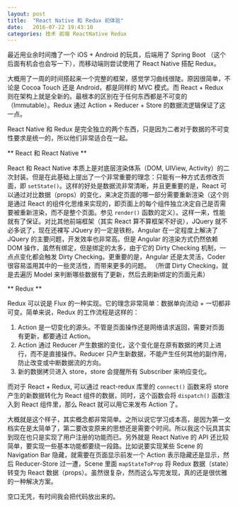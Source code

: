 ```yaml
---
layout: post
title:  "React Native 和 Redux 初体验"
date:   2016-07-22 19:43:10
categories: 技术 前端 ReactNative Redux
---
```


最近用业余时间撸了一个 iOS + Android 的玩具，后端用了 Spring Boot （这个后面有机会也会写一下），而移动端则尝试使用了 React Native 搭配 Redux。

大概用了一周的时间搭起来一个完整的框架，感觉学习曲线很陡。原因很简单，不论是 Cocoa Touch 还是 Android，都是同样的 MVC 模式。而 React + Redux 则在架构上就是全新的。最根本的区别在于任何东西都是不可变的（Immutable）。Redux 通过 Action + Reducer + Store 的数据流逻辑保证了这一点。

React Native 和 Redux 是完全独立的两个东西，只是因为二者对于数据的不可变性要求是统一的，所以他们非常适合在一起。

** React 和 React Native **

React 和 React Native 本质上是对底层渲染体系（DOM, UIView, Activity）的二次封装。但是在此基础上提出了一个非常重要的理念：只能有一种方式去修改页面，即 `setState()`。这样的好处是数据流非常清晰，并且更重要的是，React 可以通过对比数据（props）的变化，来决定页面的哪一部分需要重新渲染（这个则是通过 React 的组件化思维来实现的，即页面上的每个组件独立决定自己是否需要被重新渲染，而不是整个页面。参见 `render()` 函数的定义）。这样一来，性能就有了保证。对比其他前端框架（其实 React 算不算框架不好说），JQuery 就不必多说了，现在还裸写 JQuery 的一定是铁粉。Angular 在一定程度上解决了 JQuery 的主要问题，开发效率也非常高。但是 Angular 的渲染方式仍然依赖 DOM 操作，虽然有绑定，但是绑定的太多，由于它的 Dirty Checking 机制，一点点变化都会触发 Dirty Checking。更重要的是，Angular 还是太灵活，Coder 很容易滥用其中的一些灵活性，而带来更多的问题。
（所谓 Dirty Checking，就是去遍历 Model 来判断哪些数据有了更新，然后去刷新绑定的页面元素）

** Redux **

Redux 可以说是 Flux 的一种实现。它的理念非常简单：数据单向流动 + 一切都非可变。简单来说，Redux 的工作流程是这样的：

1. Action 是一切变化的源头。不管是页面操作还是网络请求返回，需要对页面有更新，都要通过 Action。
2. Action 通过 Reducer 产生数据的变化，这个变化是在原有数据的拷贝上进行，而不是直接操作。Reducer 只产生新数据，不能产生任何其他的副作用，防止改变或中断数据流的方向。
3. 新的数据拷贝进入 store，store 会提醒所有 Subscriber 来响应变化。

而对于 React + Redux, 可以通过 react-redux 库里的 `connect()` 函数来将 store 产生的新数据转化为 React 组件的数据，同时，这个函数会将 `dispatch()` 函数注入到 React 组件里，那么 React 就可以用它来发布 Action 了。

大概就是这个样子，其实概念都非常简单。之所以说它学习成本高，是因为第一文档实在是太简单了，第二要改变原来的思想还是需要个时间。所以我这个玩具其实到现在也只是实现了用户注册的功能而已。另外就是 React Native 的 API 还比较简单，要实现一些基本功能都要绕一段路。比如说要实现某些 Scene 的 Navigation Bar 隐藏，就需要在页面显示前发一个 Action 表示隐藏还是显示，然后 Reducer-Store 过一遭，Scene 里面 `mapStateToProp` 将 Redux 数据（state）转变为 React 数据（props）。虽然很复杂，然而这么写完发现，真的还是很优雅的一种解决方案。

空口无凭，有时间我会把代码放出来的。

